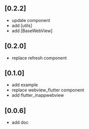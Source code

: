 ## [0.2.2]
 * update component
 * add [utils]
 * add [BaseWebView]
## [0.2.0]
 * replace refresh component
## [0.1.0]
 * add example
 * replace webview_flutter component
 * add flutter_inappwebview
## [0.0.6]
 * add doc